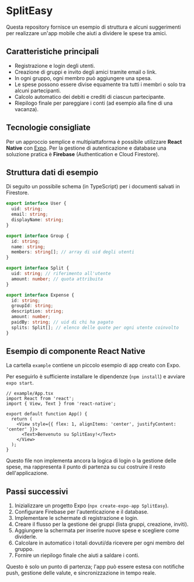 # SplitEasy

Questa repository fornisce un esempio di struttura e alcuni suggerimenti per realizzare un'app mobile che aiuti a dividere le spese tra amici.

## Caratteristiche principali
- Registrazione e login degli utenti.
- Creazione di gruppi e invito degli amici tramite email o link.
- In ogni gruppo, ogni membro può aggiungere una spesa.
- Le spese possono essere divise equamente tra tutti i membri o solo tra alcuni partecipanti.
- Calcolo automatico dei debiti e crediti di ciascun partecipante.
- Riepilogo finale per pareggiare i conti (ad esempio alla fine di una vacanza).

## Tecnologie consigliate
Per un approccio semplice e multipiattaforma è possibile utilizzare **React Native** con [Expo](https://expo.dev/). Per la gestione di autenticazione e database una soluzione pratica è **Firebase** (Authentication e Cloud Firestore).

## Struttura dati di esempio
Di seguito un possibile schema (in TypeScript) per i documenti salvati in Firestore.

```ts
export interface User {
  uid: string;
  email: string;
  displayName: string;
}

export interface Group {
  id: string;
  name: string;
  members: string[]; // array di uid degli utenti
}

export interface Split {
  uid: string; // riferimento all'utente
  amount: number; // quota attribuita
}

export interface Expense {
  id: string;
  groupId: string;
  description: string;
  amount: number;
  paidBy: string; // uid di chi ha pagato
  splits: Split[]; // elenco delle quote per ogni utente coinvolto
}
```

## Esempio di componente React Native
La cartella `example` contiene un piccolo esempio di app creato con Expo.

Per eseguirlo è sufficiente installare le dipendenze (`npm install`) e avviare `expo start`.

```tsx
// example/App.tsx
import React from 'react';
import { View, Text } from 'react-native';

export default function App() {
  return (
    <View style={{ flex: 1, alignItems: 'center', justifyContent: 'center' }}>
      <Text>Benvenuto su SplitEasy!</Text>
    </View>
  );
}
```

Questo file non implementa ancora la logica di login o la gestione delle spese, ma rappresenta il punto di partenza su cui costruire il resto dell'applicazione.

## Passi successivi
1. Inizializzare un progetto Expo (`npx create-expo-app SplitEasy`).
2. Configurare Firebase per l'autenticazione e il database.
3. Implementare le schermate di registrazione e login.
4. Creare il flusso per la gestione dei gruppi (lista gruppi, creazione, inviti).
5. Aggiungere la schermata per inserire nuove spese e scegliere come dividerle.
6. Calcolare in automatico i totali dovuti/da ricevere per ogni membro del gruppo.
7. Fornire un riepilogo finale che aiuti a saldare i conti.

Questo è solo un punto di partenza; l'app può essere estesa con notifiche push, gestione delle valute, e sincronizzazione in tempo reale.
